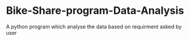 # Bike-Share-program-Data-Analysis
A python program which analyse the data based on requirment asked by user
